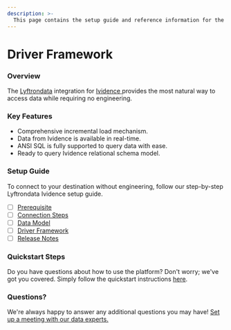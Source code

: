 ```yaml
---
description: >-
  This page contains the setup guide and reference information for the Ividence source connector.
---
```


# Driver Framework

### Overview

The [Lyftrondata](https://www.lyftrondata.com/) integration for [Ividence](https://www.lyftrondata.com/integration/ividence/)[ ](https://www.lyftrondata.com/integration/ividence/)provides the most natural way to access data while requiring no engineering.

### Key Features

* Comprehensive incremental load mechanism.
* Data from Ividence is available in real-time.&#x20;
* ANSI SQL is fully supported to query data with ease.
* Ready to query Ividence relational schema model.

### Setup Guide

To connect to your destination without engineering, follow our step-by-step Lyftrondata Ividence setup guide.

* [ ] [Prerequisite](../../marketing-analytics/ividence/prerequisite.md)
* [ ] [Connection Steps](../../marketing-analytics/ividence/connection-steps.md)
* [ ] [Data Model](../../marketing-analytics/ividence/data-model/)
* [ ] [Driver Framework](../../marketing-analytics/ividence/driver-framework/)
* [ ] [Release Notes](../../marketing-analytics/ividence/release-notes.md)

### Quickstart Steps

Do you have questions about how to use the platform? Don't worry; we've got you covered. Simply follow the quickstart instructions [here](../../../quickstart-steps.md).

### Questions? <a href="#questions" id="questions"></a>

We're always happy to answer any additional questions you may have! [Set up a meeting with our data experts.](https://www.lyftrondata.com/book-a-meeting/)


